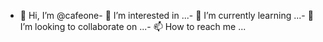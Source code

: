 - 👋 Hi, I’m @cafeone- 👀 I’m interested in ...- 🌱 I’m currently learning ...- 💞️ I’m looking to collaborate on ...- 📫 How to reach me ...<!---cafeone/cafeone is a ✨ special ✨ repository because its `README.md` (this file) appears on your GitHub profile.You can click the Preview link to take a look at your changes.--->

